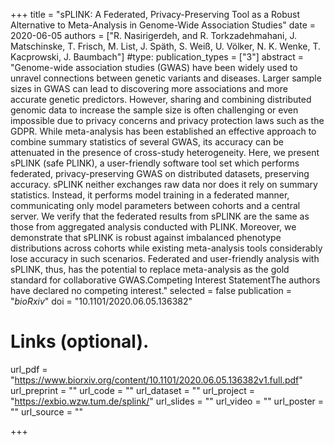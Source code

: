 +++
title = "sPLINK: A Federated, Privacy-Preserving Tool as a Robust Alternative to Meta-Analysis in Genome-Wide Association Studies"
date = 2020-06-05
authors = ["R. Nasirigerdeh, and R. Torkzadehmahani, J. Matschinske, T. Frisch, M. List, J. Späth, S. Weiß, U. Völker, N. K. Wenke, T. Kacprowski, J. Baumbach"]
#type:
publication_types = ["3"]
abstract = "Genome-wide association studies (GWAS) have been widely used to unravel connections between genetic variants and diseases. Larger sample sizes in GWAS can lead to discovering more associations and more accurate genetic predictors. However, sharing and combining distributed genomic data to increase the sample size is often challenging or even impossible due to privacy concerns and privacy protection laws such as the GDPR. While meta-analysis has been established an effective approach to combine summary statistics of several GWAS, its accuracy can be attenuated in the presence of cross-study heterogeneity. Here, we present sPLINK (safe PLINK), a user-friendly software tool set which performs federated, privacy-preserving GWAS on distributed datasets, preserving accuracy. sPLINK neither exchanges raw data nor does it rely on summary statistics. Instead, it performs model training in a federated manner, communicating only model parameters between cohorts and a central server. We verify that the federated results from sPLINK are the same as those from aggregated analysis conducted with PLINK. Moreover, we demonstrate that sPLINK is robust against imbalanced phenotype distributions across cohorts while existing meta-analysis tools considerably lose accuracy in such scenarios. Federated and user-friendly analysis with sPLINK, thus, has the potential to replace meta-analysis as the gold standard for collaborative GWAS.Competing Interest StatementThe authors have declared no competing interest."
selected = false
publication = "*bioRxiv*"
doi = "10.1101/2020.06.05.136382"
# Links (optional).
url_pdf = "https://www.biorxiv.org/content/10.1101/2020.06.05.136382v1.full.pdf"
url_preprint = ""
url_code = ""
url_dataset = ""
url_project = "https://exbio.wzw.tum.de/splink/"
url_slides = ""
url_video = ""
url_poster = ""
url_source = ""

+++

